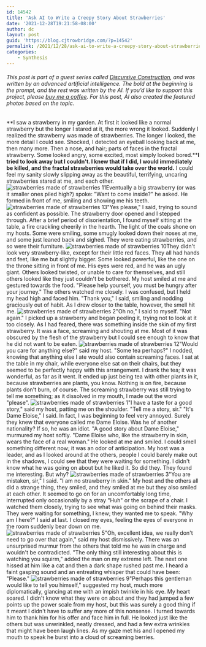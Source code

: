 ```yaml
---
id: 14542
title: 'Ask AI to Write a Creepy Story About Strawberries'
date: '2021-12-28T19:21:58-08:00'
author: dc
layout: post
guid: 'https://blog.cjtrowbridge.com/?p=14542'
permalink: /2021/12/28/ask-ai-to-write-a-creepy-story-about-strawberries/
categories:
    - Synthesis
---
```


###### This post is part of a guest series called [Discursive Construction](https://blog.cjtrowbridge.com/2021/11/24/discursive-construction-ai-generated-essays-and-analysis/), and was written by an advanced artificial intelligence. The bold at the beginning is the prompt, and the rest was written by the AI. If you’d like to support this project, please [buy me a coffee](https://www.buymeacoffee.com/cjtrowbridge). For this post, AI also created the featured photos based on the topic.

 **I saw a strawberry in my garden. At first it looked like a normal strawberry but the longer I stared at it, the more wrong it looked. Suddenly I realized the strawberry was made of strawberries. The longer I looked, the more detail I could see. Shocked, I detected an eyeball looking back at me, then many more. Then a nose, and hair; parts of faces in the fractal strawberry. Some looked angry, some excited, most simply looked bored.****I tried to look away but I couldn't. I knew that if I did, I would immediately be killed, and the fractal strawberries would take over the world.** I could feel my sanity slowly slipping away as the beautiful, terrifying, uncaring strawberries stared at me, and each other. ![strawberries made of strawberries 11](https://blog.cjtrowbridge.com/wp-content/uploads/2021/12/strawberries-made-of-strawberries-1-11-1-1.jpg)Eventually a big strawberry (or was it smaller ones piled high?) spoke: "Want to come inside?" he asked. He formed in front of me, smiling and showing me his teeth. ![strawberries made of strawberries 13](https://blog.cjtrowbridge.com/wp-content/uploads/2021/12/strawberries-made-of-strawberries-1-13-1-1.jpg)"Yes please," I said, trying to sound as confident as possible. The strawberry door opened and I stepped through. After a brief period of disorientation, I found myself sitting at the table, a fire crackling cheerily in the hearth. The light of the coals shone on my hosts. Some were smiling, some smugly looked down their noses at me, and some just leaned back and sighed. They were eating strawberries, and so were their furniture. ![strawberries made of strawberries 10](https://blog.cjtrowbridge.com/wp-content/uploads/2021/12/strawberries-made-of-strawberries-1-10-1-1.jpg)They didn't look very strawberry-like, except for their little red faces. They all had hands and feet, like me but slightly bigger. Some looked powerful, like the one on the throne sitting in front of me. His eyes were red, and he was an ugly giant. Others looked twisted, or unable to care for themselves, and still others looked like they just couldn't be bothered. My host smiled at me and gestured towards the food. "Please help yourself, you must be hungry after your journey." The others watched me closely. I was confused, but I held my head high and faced him. "Thank you," I said, smiling and nodding graciously out of habit. As I drew closer to the table, however, the smell hit me. ![strawberries made of strawberries 2](https://blog.cjtrowbridge.com/wp-content/uploads/2021/12/strawberries-made-of-strawberries-2-1-1.jpg)"Oh no," I said to myself. "Not again." I picked up a strawberry and began peeling it, trying not to look at it too closely. As I had feared, there was something inside the skin of my first strawberry. It was a face, screaming and shouting at me. Most of it was obscured by the flesh of the strawberry but I could see enough to know that he did not want to be eaten. ![strawberries made of strawberries 12](https://blog.cjtrowbridge.com/wp-content/uploads/2021/12/strawberries-made-of-strawberries-1-12-1-1.jpg)"Would you care for anything else?" said my host. "Some tea perhaps?" I nodded, knowing that anything else I ate would also contain screaming faces. I sat at the table in my chair, while everyone else sat on their chairs, but they seemed to be perfectly happy with this arrangement. I drank the tea; it was wonderful, as far as it went. It ended up just being tea with other plants in it, because strawberries are plants, you know. Nothing is on fire, because plants don't burn, of course. The screaming strawberry was still trying to tell me something; as it dissolved in my mouth, I made out the word "please". ![strawberries made of strawberries 1](https://blog.cjtrowbridge.com/wp-content/uploads/2021/12/strawberries-made-of-strawberries-1-1-1.jpg)"I have a taste for a good story," said my host, patting me on the shoulder. "Tell me a story, sir." "It's Dame Eloise," I said. In fact, I was beginning to feel very annoyed. Surely they knew that everyone called me Dame Eloise. Was he of another nationality? If so, he was an idiot. "A good story about Dame Eloise," murmured my host softly. "Dame Eloise who, like the strawberry in skin, wears the face of a real woman." He looked at me and smiled. I could smell something different now; it was an odor of anticipation. My host was a leader, and as I looked around at the others, people I could barely make out in the shadows, I could see that they were waiting for something. I didn't know what he was going on about but he liked it. So did they. They found me interesting. But why? ![strawberries made of strawberries 3](https://blog.cjtrowbridge.com/wp-content/uploads/2021/12/strawberries-made-of-strawberries-3-1-1.jpg)"You are mistaken, sir," I said. "I am no strawberry in skin." My host and the others all did a strange thing, they smiled, and they smiled at me but they also smiled at each other. It seemed to go on for an uncomfortably long time, interrupted only occasionally by a stray "Huh" or the scrape of a chair. I watched them closely, trying to see what was going on behind their masks. They were waiting for something, I knew; they wanted me to speak. "Why am I here?" I said at last. I closed my eyes, feeling the eyes of everyone in the room suddenly bear down on me. ![strawberries made of strawberries 5](https://blog.cjtrowbridge.com/wp-content/uploads/2021/12/strawberries-made-of-strawberries-5-1-1.jpg)"Oh, excellent idea, we really don't need to go over that again," said my host dismissively. There was an unsurprised murmur from the others that told me he was in charge and wouldn't be contradicted. "The only thing still interesting about this is watching you squirm," added the man on my extreme left. The next one hissed at him like a cat and then a dark shape rushed past me. I heard a faint gasping sound and an entreating whisper that could have been: "Please." ![strawberries made of strawberries 9](https://blog.cjtrowbridge.com/wp-content/uploads/2021/12/strawberries-made-of-strawberries-9-1-1.jpg)"Perhaps this gentleman would like to tell you himself," suggested my host, much more diplomatically, glancing at me with an impish twinkle in his eye. My heart soared. I didn't know what they were on about and they had jumped a few points up the power scale from my host, but this was surely a good thing if it meant I didn't have to suffer any more of this nonsense. I turned towards him to thank him for his offer and face him in full. He looked just like the others but was unwrinkled, neatly dressed, and had a few extra wrinkles that might have been laugh lines. As my gaze met his and I opened my mouth to speak he burst into a cloud of screaming berries.